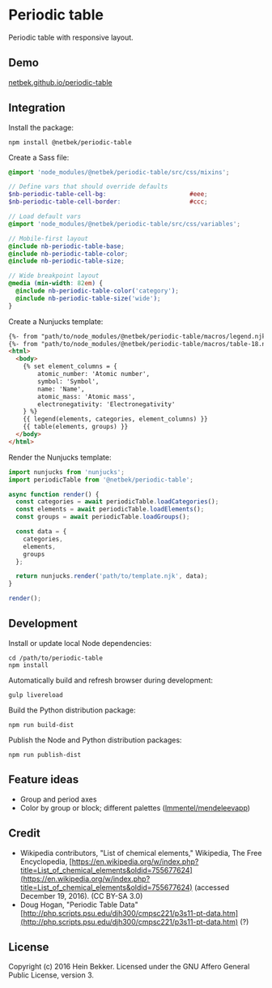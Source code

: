 # Periodic table

Periodic table with responsive layout.

## Demo

[netbek.github.io/periodic-table](https://netbek.github.io/periodic-table)

## Integration

Install the package:

```shell
npm install @netbek/periodic-table
```

Create a Sass file:

```scss
@import 'node_modules/@netbek/periodic-table/src/css/mixins';

// Define vars that should override defaults
$nb-periodic-table-cell-bg:                       #eee;
$nb-periodic-table-cell-border:                   #ccc;

// Load default vars
@import 'node_modules/@netbek/periodic-table/src/css/variables';

// Mobile-first layout
@include nb-periodic-table-base;
@include nb-periodic-table-color;
@include nb-periodic-table-size;

// Wide breakpoint layout
@media (min-width: 82em) {
  @include nb-periodic-table-color('category');
  @include nb-periodic-table-size('wide');
}
```

Create a Nunjucks template:

```html
{%- from "path/to/node_modules/@netbek/periodic-table/macros/legend.njk" import legend %}
{%- from "path/to/node_modules/@netbek/periodic-table/macros/table-18.njk" import table %}
<html>
  <body>
    {% set element_columns = {
        atomic_number: 'Atomic number',
        symbol: 'Symbol',
        name: 'Name',
        atomic_mass: 'Atomic mass',
        electronegativity: 'Electronegativity'
    } %}
    {{ legend(elements, categories, element_columns) }}
    {{ table(elements, groups) }}
  </body>
</html>
```

Render the Nunjucks template:

```js
import nunjucks from 'nunjucks';
import periodicTable from '@netbek/periodic-table';

async function render() {
  const categories = await periodicTable.loadCategories();
  const elements = await periodicTable.loadElements();
  const groups = await periodicTable.loadGroups();

  const data = {
    categories,
    elements,
    groups
  };

  return nunjucks.render('path/to/template.njk', data);
}

render();
```

## Development

Install or update local Node dependencies:

```shell
cd /path/to/periodic-table
npm install
```

Automatically build and refresh browser during development:

```shell
gulp livereload
```

Build the Python distribution package:

```shell
npm run build-dist
```

Publish the Node and Python distribution packages:

```shell
npm run publish-dist
```

## Feature ideas

* Group and period axes
* Color by group or block; different palettes ([lmmentel/mendeleevapp](https://github.com/lmmentel/mendeleevapp))

## Credit

* Wikipedia contributors, "List of chemical elements," Wikipedia, The Free Encyclopedia, [https://en.wikipedia.org/w/index.php?title=List_of_chemical_elements&oldid=755677624](https://en.wikipedia.org/w/index.php?title=List_of_chemical_elements&oldid=755677624) (accessed December 19, 2016). (CC BY-SA 3.0)
* Doug Hogan, "Periodic Table Data" [http://php.scripts.psu.edu/djh300/cmpsc221/p3s11-pt-data.htm](http://php.scripts.psu.edu/djh300/cmpsc221/p3s11-pt-data.htm) (?)

## License

Copyright (c) 2016 Hein Bekker. Licensed under the GNU Affero General Public License, version 3.
